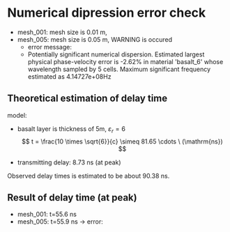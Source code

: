 # Numerical dipression error check
- mesh_001: mesh size is 0.01 m,
- mesh_005: mesh size is 0.05 m, WARNING is occured
    - error message:
    - Potentially significant numerical dispersion. Estimated largest physical phase-velocity error is -2.62% in material 'basalt_6' whose wavelength sampled by 5 cells. Maximum significant frequency estimated as 4.14727e+08Hz

## Theoretical estimation of delay time
model:
- basalt layer is thickness of 5m, $\varepsilon_r = 6$
$$
t = \frac{10 \times \sqrt{6}}{c} \simeq 81.65 \cdots \ (\mathrm{ns})
$$

- transmitting delay: 8.73 ns (at peak)

Observed delay times is estimated to be about 90.38 ns.

## Result of delay time (at peak)
- mesh_001: t=55.6 ns
- mesh_005: t=55.9 ns -> error: 